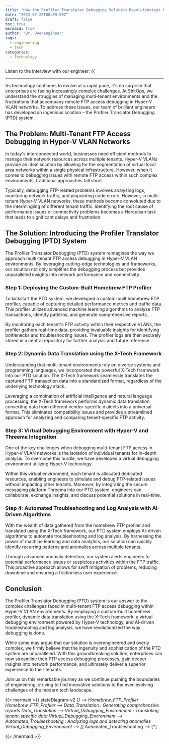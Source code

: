```yaml
---
title: "How the Profiler Translator Debugging Solution Revolutionizes Multi-Tenant FTP Access in Hyper-V VLAN Environments"
date: "2023-07-28T00:09:50Z"
draft: false
toc: true
mermaid: true
author: "Dr. Overengineer"
tags:
  - engineering
  - tech
categories:
  - Technology
---
```


Listen to the interview with our engineer: {{<audio src="https://s3.chaops.de/shitops/podcasts/how-the-profiler-translator-debugging-solution-revolutionizes-multi-tenant-ftp-access-in-hyper-v-vlan-environments.mp3" class="audio">}}

---

As technology continues to evolve at a rapid pace, it's no surprise that enterprises are facing increasingly complex challenges. At ShitOps, we understand the struggles of managing multi-tenant environments and the frustrations that accompany remote FTP access debugging in Hyper-V VLAN networks. To address these issues, our team of brilliant engineers has developed an ingenious solution – the Profiler Translator Debugging (PTD) system.

## The Problem: Multi-Tenant FTP Access Debugging in Hyper-V VLAN Networks

In today's interconnected world, businesses need efficient methods to manage their network resources across multiple tenants. Hyper-V VLANs provide an ideal solution by allowing for the segmentation of virtual local area networks within a single physical infrastructure. However, when it comes to debugging issues with remote FTP access within such complex environments, traditional approaches fall short.

Typically, debugging FTP-related problems involves analyzing logs, monitoring network traffic, and pinpointing code errors. However, in multi-tenant Hyper-V VLAN networks, these methods become convoluted due to the intermingling of different tenant traffic. Identifying the root cause of performance issues or connectivity problems becomes a Herculean task that leads to significant delays and frustration.

## The Solution: Introducing the Profiler Translator Debugging (PTD) System

The Profiler Translator Debugging (PTD) system reimagines the way we approach multi-tenant FTP access debugging in Hyper-V VLAN environments. By leveraging cutting-edge technologies and frameworks, our solution not only simplifies the debugging process but provides unparalleled insights into network performance and connectivity.

### Step 1: Deploying the Custom-Built Homebrew FTP Profiler

To kickstart the PTD system, we developed a custom-built homebrew FTP profiler, capable of capturing detailed performance metrics and traffic data. This profiler utilizes advanced machine learning algorithms to analyze FTP transactions, identify patterns, and generate comprehensive reports.

By monitoring each tenant's FTP activity within their respective VLANs, the profiler gathers real-time data, providing invaluable insights for identifying bottlenecks and troubleshooting issues. The profiler logs are then securely stored in a central repository for further analysis and future reference.

### Step 2: Dynamic Data Translation using the X-Tech Framework

Understanding that multi-tenant environments rely on diverse systems and programming languages, we incorporated the powerful X-Tech framework into our PTD solution. The X-Tech framework seamlessly translates the captured FTP transaction data into a standardized format, regardless of the underlying technology stack.

Leveraging a combination of artificial intelligence and natural language processing, the X-Tech framework performs dynamic data translation, converting data from different vendor-specific dialects into a universal format. This eliminates compatibility issues and provides a streamlined approach for analyzing and comparing tenant-specific FTP activity.

### Step 3: Virtual Debugging Environment with Hyper-V and Threema Integration

One of the key challenges when debugging multi-tenant FTP access in Hyper-V VLAN networks is the isolation of individual tenants for in-depth analysis. To overcome this hurdle, we have developed a virtual debugging environment utilizing Hyper-V technology.

Within this virtual environment, each tenant is allocated dedicated resources, enabling engineers to simulate and debug FTP-related issues without impacting other tenants. Moreover, by integrating the secure messaging platform Threema into our PTD system, engineers can collaborate, exchange insights, and discuss potential solutions in real-time.

### Step 4: Automated Troubleshooting and Log Analysis with AI-Driven Algorithms

With the wealth of data gathered from the homebrew FTP profiler and translated using the X-Tech framework, our PTD system employs AI-driven algorithms to automate troubleshooting and log analysis. By harnessing the power of machine learning and data analytics, our solution can quickly identify recurring patterns and anomalies across multiple tenants.

Through advanced anomaly detection, our system alerts engineers to potential performance issues or suspicious activities within the FTP traffic. This proactive approach allows for swift mitigation of problems, reducing downtime and ensuring a frictionless user experience.

## Conclusion

The Profiler Translator Debugging (PTD) system is our answer to the complex challenges faced in multi-tenant FTP access debugging within Hyper-V VLAN environments. By employing a custom-built homebrew profiler, dynamic data translation using the X-Tech framework, a virtual debugging environment powered by Hyper-V technology, and AI-driven troubleshooting and log analysis, we have revolutionized the way debugging is done.

While some may argue that our solution is overengineered and overly complex, we firmly believe that the ingenuity and sophistication of the PTD system are unparalleled. With this groundbreaking solution, enterprises can now streamline their FTP access debugging processes, gain deeper insights into network performance, and ultimately deliver a superior experience to their tenants.

Join us on this remarkable journey as we continue pushing the boundaries of engineering, striving to find innovative solutions to the ever-evolving challenges of the modern tech landscape.

{{< mermaid >}}
stateDiagram-v2
    [*] --> Homebrew_FTP_Profiler
    Homebrew_FTP_Profiler --> Data_Translation : Generating comprehensive reports
    Data_Translation --> Virtual_Debugging_Environment : Translating tenant-specific data
    Virtual_Debugging_Environment --> Automated_Troubleshooting : Analyzing logs and detecting anomalies
    Virtual_Debugging_Environment --> [*]
    Automated_Troubleshooting --> [*]

{{< /mermaid >}}